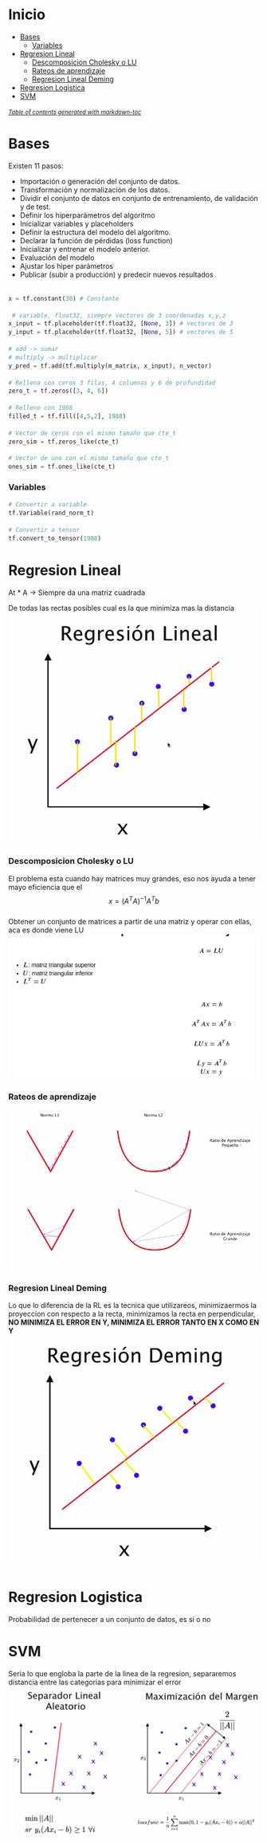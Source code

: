 # Inicio
- [Bases](#bases)
    + [Variables](#variables)
- [Regresion Lineal](#regresion-lineal)
    + [Descomposicion Cholesky o LU](#descomposicion-cholesky-o-lu)
    + [Rateos de aprendizaje](#rateos-de-aprendizaje)
    + [Regresion Lineal Deming](#regresion-lineal-deming)
- [Regresion Logistica](#regresion-logistica)
- [SVM](#svm)

<small><i><a href='http://ecotrust-canada.github.io/markdown-toc/'>Table of contents generated with markdown-toc</a></i></small>


# Bases

Existen 11 pasos:
- Importación o generación del conjunto de datos.
- Transformación y normalización de los datos.
- Dividir el conjunto de datos en conjunto de entrenamiento, de validación y de test.
- Definir los hiperparámetros del algoritmo
- Inicializar variables y placeholders
- Definir la estructura del modelo del algoritmo.
- Declarar la función de pérdidas (loss function)
- Inicializar y entrenar el modelo anterior.
- Evaluación del modelo
- Ajustar los hiper parámetros
- Publicar (subir a producción) y predecir nuevos resultados
```py

x = tf.constant(30) # Constante

 # variable, float32, siempre vectores de 3 coordenadas x,y,z
x_input = tf.placeholder(tf.float32, [None, 3]) # vectores de 3
y_input = tf.placeholder(tf.float32, [None, 5]) # vectores de 5

# add -> sumar
# multiply -> multiplicar
y_pred = tf.add(tf.multiply(m_matrix, x_input), n_vector)

# Rellena con ceros 3 filas, 4 columnas y 6 de profundidad
zero_t = tf.zeros([3, 4, 6])

# Relleno con 1988
filled_t = tf.fill([4,5,2], 1988)

# Vector de ceros con el mismo tamaño que cte_t
zero_sim = tf.zeros_like(cte_t)

# Vector de uno con el mismo tamaño que cte_t
ones_sim = tf.ones_like(cte_t)
```


### Variables

```py
# Convertir a variable
tf.Variable(rand_norm_t)

# Convertir a tensor
tf.convert_to_tensor(1988)
```

# Regresion Lineal

At * A -> Siempre da una matriz cuadrada<br />

De todas las rectas posibles cual es la que minimiza mas la distancia<br />
<img src="images/3.png"><br />

### Descomposicion Cholesky o LU
El problema esta cuando hay matrices muy grandes, eso nos ayuda a tener mayo eficiencia que el <br />
$$x = (A^TA)^{-1}A^Tb$$ <br />
Obtener un conjunto de matrices a partir de una matriz y operar con ellas, aca es donde viene LU<br />
<img src="images/1.png"><br />

### Rateos de aprendizaje
<img src="images/2.png"><br />

### Regresion Lineal Deming
Lo que lo diferencia de la RL es la tecnica que utilizareos,
minimizaermos la proyeccion con respecto a la recta, minimizamos la recta en perpendicular, **NO MINIMIZA EL ERROR EN Y, MINIMIZA EL ERROR TANTO EN X COMO EN Y**<br />
<img src="images/4.png"><br />

# Regresion Logistica
Probabilidad de pertenecer a un conjunto de datos, es si o no<br />

# SVM
Seria lo que engloba la parte de la linea de la regresion, separaremos distancia entre las categorias para minimizar el error<br />
<img src="images/5.png"><br />